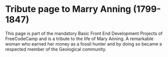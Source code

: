 # Tribute page to Marry Anning (1799-1847)

This page is part of the mandatory Basic Front End Development Projects of FreeCodeCamp and is a tribute to the life of Mary Anning. A remarkable woman who earned her money as a fossil hunter and by doing so became a respected member of the Geological community.

